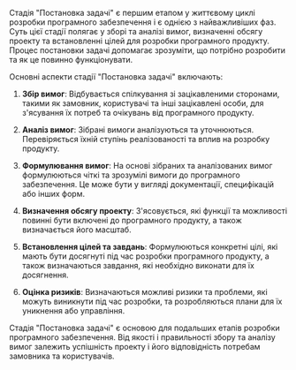 Стадія "Постановка задачі" є першим етапом у життєвому циклі розробки програмного забезпечення і є однією з найважливіших фаз. Суть цієї стадії полягає у зборі та аналізі вимог, визначенні обсягу проекту та встановленні цілей для розробки програмного продукту. Процес постановки задачі допомагає зрозуміти, що потрібно розробити та як це повинно функціонувати.

Основні аспекти стадії "Постановка задачі" включають:

1. **Збір вимог**: Відбувається спілкування зі зацікавленими сторонами, такими як замовник, користувачі та інші зацікавлені особи, для з'ясування їх потреб та очікувань від програмного продукту.

2. **Аналіз вимог**: Зібрані вимоги аналізуються та уточнюються. Перевіряється їхній ступінь реалізованості та вплив на розробку продукту.

3. **Формулювання вимог**: На основі зібраних та аналізованих вимог формулюються чіткі та зрозумілі вимоги до програмного забезпечення. Це може бути у вигляді документації, специфікацій або інших форм.

4. **Визначення обсягу проекту**: З'ясовується, які функції та можливості повинні бути включені до програмного продукту, а також визначається його масштаб.

5. **Встановлення цілей та завдань**: Формулюються конкретні цілі, які мають бути досягнуті під час розробки програмного продукту, а також визначаються завдання, які необхідно виконати для їх досягнення.

6. **Оцінка ризиків**: Визначаються можливі ризики та проблеми, які можуть виникнути під час розробки, та розробляються плани для їх уникнення або управління.

Стадія "Постановка задачі" є основою для подальших етапів розробки програмного забезпечення. Від якості і правильності збору та аналізу вимог залежить успішність проекту і його відповідність потребам замовника та користувачів.